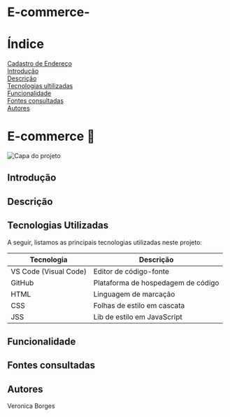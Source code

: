 # E-commerce-

# Índice

[Cadastro de Endereço]()  
[Introdução]()  
[Descrição]()  
[Tecnologias ultilizadas ]()  
[Funcionalidade]()  
[Fontes consultadas ]()   
[Autores]()  

# E-commerce 🔗


![Capa do projeto]()

## Introdução 


## Descrição


## Tecnologias Utilizadas

A seguir, listamos as principais tecnologias utilizadas neste projeto:

| Tecnologia         | Descrição             |
|--------------------|-----------------------|
| VS Code (Visual Code) | Editor de código-fonte  |
| GitHub             | Plataforma de hospedagem de código |
| HTML               | Linguagem de marcação  |
| CSS                | Folhas de estilo em cascata |
| JSS                | Lib de estilo em JavaScript |


## Funcionalidade 


## Fontes consultadas 

## Autores 
Veronica Borges